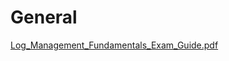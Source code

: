 # General

[Log_Management_Fundamentals_Exam_Guide.pdf](https://www.datadoghq.com/pdf/Log_Management_Fundamentals_Exam_Guide.pdf)
